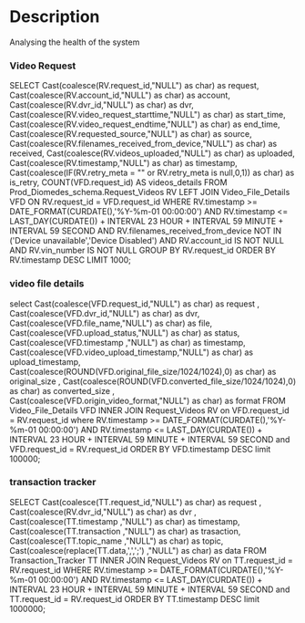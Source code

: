 # Description
Analysing the health of the system

### Video Request
SELECT 
    Cast(coalesce(RV.request_id,"NULL") as char) as request, 
    Cast(coalesce(RV.account_id,"NULL") as char) as account, 
    Cast(coalesce(RV.dvr_id,"NULL") as char) as dvr,
    Cast(coalesce(RV.video_request_starttime,"NULL") as char) as start_time, 
    Cast(coalesce(RV.video_request_endtime,"NULL") as char) as end_time,
    Cast(coalesce(RV.requested_source,"NULL") as char) as source,
    Cast(coalesce(RV.filenames_received_from_device,"NULL") as char) as received, 
    Cast(coalesce(RV.videos_uploaded,"NULL") as char) as uploaded,
    Cast(coalesce(RV.timestamp,"NULL") as char) as timestamp,
    Cast(coalesce(IF(RV.retry_meta = "" or RV.retry_meta is null,0,1)) as char) as is_retry,
    COUNT(VFD.request_id) AS videos_details
FROM 
    Prod_Diomedes_schema.Request_Videos RV
LEFT JOIN 
    Video_File_Details VFD ON RV.request_id = VFD.request_id
WHERE 
    RV.timestamp >= DATE_FORMAT(CURDATE(),'%Y-%m-01 00:00:00') 
    AND RV.timestamp <= LAST_DAY(CURDATE()) + INTERVAL 23 HOUR + INTERVAL 59 MINUTE + INTERVAL 59 SECOND 
    AND RV.filenames_received_from_device NOT IN ('Device unavailable','Device Disabled') 
    AND RV.account_id IS NOT NULL 
    AND RV.vin_number IS NOT NULL
GROUP BY 
    RV.request_id
ORDER BY 
    RV.timestamp DESC
LIMIT 1000;

### video file details
select 
	Cast(coalesce(VFD.request_id,"NULL") as char) as request , 
    Cast(coalesce(VFD.dvr_id,"NULL") as char) as dvr,
    Cast(coalesce(VFD.file_name,"NULL") as char) as file,
	Cast(coalesce(VFD.upload_status,"NULL") as char) as status,
    Cast(coalesce(VFD.timestamp ,"NULL") as char) as timestamp,
    Cast(coalesce(VFD.video_upload_timestamp,"NULL") as char) as upload_timestamp,
	Cast(coalesce(ROUND(VFD.original_file_size/1024/1024),0) as char) as original_size , 
    Cast(coalesce(ROUND(VFD.converted_file_size/1024/1024),0) as char) as converted_size , 
	Cast(coalesce(VFD.origin_video_format,"NULL") as char) as format
FROM Video_File_Details VFD
INNER JOIN 
	Request_Videos RV on VFD.request_id = RV.request_id
where RV.timestamp >= DATE_FORMAT(CURDATE(),'%Y-%m-01 00:00:00') 
	AND RV.timestamp <= LAST_DAY(CURDATE()) + INTERVAL 23 HOUR + INTERVAL 59 MINUTE + INTERVAL 59 SECOND and VFD.request_id = RV.request_id
ORDER BY 
    VFD.timestamp DESC
limit 100000;

### transaction tracker
SELECT 
	Cast(coalesce(TT.request_id,"NULL") as char) as request ,
    Cast(coalesce(RV.dvr_id,"NULL") as char) as dvr ,
    Cast(coalesce(TT.timestamp ,"NULL") as char) as timestamp,
    Cast(coalesce(TT.transaction ,"NULL") as char) as trasaction,
    Cast(coalesce(TT.topic_name ,"NULL") as char) as topic,
    Cast(coalesce(replace(TT.data,',',';') ,"NULL") as char) as data
FROM Transaction_Tracker TT
INNER JOIN 
	Request_Videos RV on TT.request_id = RV.request_id
WHERE RV.timestamp >= DATE_FORMAT(CURDATE(),'%Y-%m-01 00:00:00') 
	AND RV.timestamp <= LAST_DAY(CURDATE()) + INTERVAL 23 HOUR + INTERVAL 59 MINUTE + INTERVAL 59 SECOND and TT.request_id = RV.request_id
ORDER BY 
    TT.timestamp DESC
limit 1000000;
